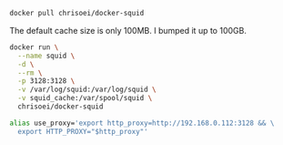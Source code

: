 
```bash
docker pull chrisoei/docker-squid
```

The default cache size is only 100MB. I bumped it up to 100GB.

```bash
docker run \
  --name squid \
  -d \
  --rm \
  -p 3128:3128 \
  -v /var/log/squid:/var/log/squid \
  -v squid_cache:/var/spool/squid \
  chrisoei/docker-squid
```

```bash
alias use_proxy='export http_proxy=http://192.168.0.112:3128 && \
  export HTTP_PROXY="$http_proxy"'
```

